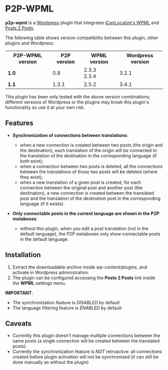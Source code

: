 P2P-WPML
========

**p2p-wpml** is a [Wordpress](http://wordpress.org/) plugin that integrates [iCanLocalize's WPML](http://wpml.org/) and [Posts 2 Posts](http://scribu.net/wordpress/posts-to-posts).

The following table shows version compatibility between this plugin, other plugins and Wordpress:

<table>
	<tr>
		<th>P2P-WPML version</th>
		<th>P2P version</th>
		<th>WPML version</th>
		<th>Wordpress version</th>
	</tr>
	<tr>
		<td><strong>1.0</strong></td>
		<td>0.8</td>
		<td>2.3.3<br />
		2.3.4</td>
		<td>3.2.1</td>
	</tr>
	<tr>
		<td><strong>1.1</strong></td>
		<td>1.3.1</td>
		<td>2.5.2</td>
		<td>3.4.1</td>
	</tr>
</table>

This plugin has been only tested with the above version combinations; different versions of Wordpress or the plugins may break this plugin's functionality so use it at your own risk.

Features
--------

* **Synchronization of connections between translations**:

	* when a new connection is created between two posts (the origin and the destination), each translation of the origin will be connected to the translation of the destination in the corresponding language (if both exist);
	* when a connection between two posts is deleted, all the connections between the translations of those two posts will be deleted (where they exist);
	* when a new translation of a given post is created, for each connection between the original post and another post (the destination), a new connection is created between the translated post and the translation of the destination post in the corresponding language (if it exists).
	
* **Only connectable posts in the current language are shown in the P2P metaboxes**:

	* without this plugin, when you edit a post translation (not in the default language), the P2P metaboxes only show connectable posts in the default language.


Installation
------------

1. Extract the downloadable archive inside *wp-content/plugins*, and activate in Wordpress administration.
1. The plugin can be configured accessing the **Posts 2 Posts** link inside the **WPML** settings menu.

**IMPORTANT**: 

* The synchronization feature is *DISABLED* by default
* The language filtering feature is *ENABLED* by default

Caveats
-------

* Currently this plugin doesn't manage multiple connections between the same posts (a single connection will be created between the translated posts).
* Currently the synchronization feature is *NOT* retroactive: all connections created before plugin activation will not be synchronized (it can still be done manually as without the plugin)